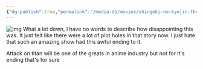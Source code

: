 ```yaml
---
{"dg-publish":true,"permalink":"/media-db/movies/shingeki-no-kyojin-the-final-season-kanketsu-hen-2023/","title":"Shingeki no Kyojin: The Final Season - Kanketsu-hen","tags":["mediaDB/tv/movie"]}
---
```


![img](https://cdn.myanimelist.net/images/anime/1279/131078.jpg)
What a let down, I have no words to describe how disappointing this was. It just felt like there were a lot of plot holes in that story now. I just hate that such an amazing show had this awful ending to it.

Attack on titan will be one of the greats in anime industry but not for it's ending that's for sure